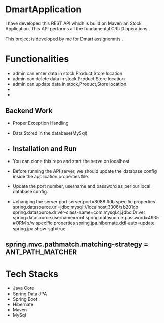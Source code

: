 # DmartApplication
I have developed this REST API which is build on Maven an Stock  Application. This API performs all the fundamental CRUD operations .

This project is developed by me for Dmart assignemnts .
 # Functionalities
-   admin can enter data in stock,Product,Store location
-   admin can delete data in stock,Product,Store location
-   admin can update data in stock,Product,Store location
-  
-   


## Backend Work
-  Proper Exception Handling
-  Data Stored in the database(MySql)

-  ## Installation and Run
-  You can clone this repo and start the serve on localhost
-   Before running the API server, we should update the database config inside the application.properties file.
-   Update the port number, username and password as per our local database config.
-  #changing the server port
server.port=8088
#db specific properties
spring.datasource.url=jdbc:mysql://localhost:3306/sb201db
spring.datasource.driver-class-name=com.mysql.cj.jdbc.Driver
spring.datasource.username=root
spring.datasource.password=4935
#ORM s/w specific properties
spring.jpa.hibernate.ddl-auto=update
spring.jpa.show-sql=true

spring.mvc.pathmatch.matching-strategy = ANT_PATH_MATCHER
-   
# Tech Stacks
-   Java Core
-   Spring Data JPA
-   Spring Boot
-   Hibernate
-   Maven
-   MySql
